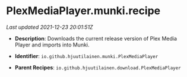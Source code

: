 # PlexMediaPlayer.munki.recipe

_Last updated 2021-12-23 20:01:51Z_

- **Description**: Downloads the current release version of Plex Media Player and imports into Munki.

- **Identifier**: `io.github.hjuutilainen.munki.PlexMediaPlayer`

- **Parent Recipes**: `io.github.hjuutilainen.download.PlexMediaPlayer`

